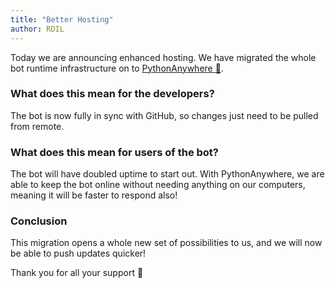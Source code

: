 ```yaml
---
title: "Better Hosting"
author: RDIL
---
```


Today we are announcing enhanced hosting. We have migrated the whole bot runtime infrastructure on to [PythonAnywhere :snake:](https://pythonanywhere.com).

### What does this mean for the developers?

The bot is now fully in sync with GitHub, so changes just need to be pulled from remote.

### What does this mean for users of the bot?

The bot will have doubled uptime to start out. With PythonAnywhere, we are able to keep the bot online without needing anything
on our computers, meaning it will be faster to respond also!

### Conclusion

This migration opens a whole new set of possibilities to us, and we will now be able to push updates quicker!

Thank you for all your support :pray:
